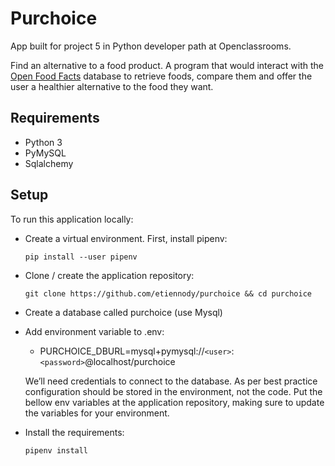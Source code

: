 # Purchoice
App built for project 5 in Python developer path at Openclassrooms.

Find an alternative to a food product. A program that would interact with the [Open Food Facts](https://world.openfoodfacts.org/) database to retrieve foods, compare them and offer the user a healthier alternative to the food they want.

## Requirements
* Python 3
* PyMySQL
* Sqlalchemy

## Setup
To run this application locally:

* Create a virtual environment. First, install pipenv:
    ```
    pip install --user pipenv
    ```

* Clone / create the application repository:
    ```
    git clone https://github.com/etiennody/purchoice && cd purchoice
    ````

* Create a database called purchoice (use Mysql)


* Add environment variable to .env:
        
    * PURCHOICE_DBURL=mysql+pymysql://`<user>`:`<password>`@localhost/purchoice

    We’ll need credentials to connect to the database. As per best practice configuration should be stored in the environment, not the code. Put the bellow env variables at the application repository, making sure to update the variables for your environment.

* Install the requirements:
    ```
    pipenv install
    ```

